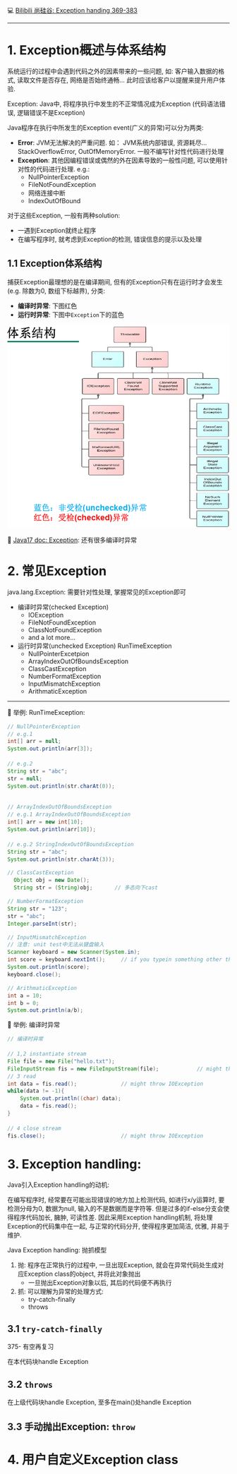:computer: [Bilibili 尚硅谷: Exception handing 369-383](https://www.bilibili.com/video/BV1Kb411W75N?p=371&vd_source=c6866d088ad067762877e4b6b23ab9df)

---

# 1. Exception概述与体系结构
系统运行的过程中会遇到代码之外的因素带来的一些问题, 如: 客户输入数据的格式, 读取文件是否存在, 网络是否始终通畅... 此时应该给客户以提醒来提升用户体验.

Exception: Java中, 将程序执行中发生的不正常情况成为Exception (代码语法错误, 逻辑错误不是Exception)

Java程序在执行中所发生的Exception event(广义的异常)可以分为两类:
+ **Error**:    JVM无法解决的严重问题. 如： JVM系统内部错误, 资源耗尽... StackOverflowError, OutOfMemoryError. 一般不编写针对性代码进行处理
+ **Exception**: 其他因编程错误或偶然的外在因素导致的一般性问题, 可以使用针对性的代码进行处理. e.g.:
  + NullPointerException
  + FileNotFoundException
  + 网络连接中断
  + IndexOutOfBound

对于这些Exception, 一般有两种solution:
+ 一遇到Exception就终止程序
+ 在编写程序时, 就考虑到Exception的检测, 错误信息的提示以及处理

## 1.1 Exception体系结构
捕获Exception最理想的是在编译期间, 但有的Exception只有在运行时才会发生 (e.g. 除数为0, 数组下标越界), 分类: 
+ **编译时异常**: 下图红色
+ **运行时异常**: 下图中`Exception`下的蓝色

<img src="../Src_md/Exception_structure.png">
  
:book: [Java17 doc: Exception](https://docs.oracle.com/en/java/javase/17/docs/api/java.base/java/lang/Exception.html): 还有很多编译时异常

# 2. 常见Exception

java.lang.Exception: 需要针对性处理, 掌握常见的Exception即可
+ 编译时异常(checked Exception)
  + IOException
  + FileNotFoundException
  + ClassNotFoundException
  + and a lot more...
+ 运行时异常(unchecked Exception) RunTimeException
  + NullPointerExcetpion
  + ArrayIndexOutOfBoundsException
  + ClassCastException
  + NumberFormatException
  + InputMismatchException
  + ArithmaticException


---
:gem: 举例: RunTimeException:

```java
// NullPointerException
// e.g.1
int[] arr = null;
System.out.println(arr[3]);

// e.g.2
String str = "abc";
str = null;
System.out.println(str.charAt(0));

```

```java

// ArrayIndexOutOfBoundsException
// e.g.1 ArrayIndexOutOfBoundsException
int[] arr = new int[10];
System.out.println(arr[10]);

// e.g.2 StringIndexOutOfBoundsException
String str = "abc";
System.out.println(str.charAt(3));

```

```java
// ClassCastException
  Object obj = new Date();
  String str = (String)obj;       // 多态向下cast
```

```java
// NumberFormatException
String str = "123";
str = "abc";
Integer.parseInt(str);
```

```java
// InputMismatchException
// 注意: unit test中无法从键盘输入
Scanner keyboard = new Scanner(System.in);
int score = keyboard.nextInt();     // if you typein something other than Int, throw InputMismatchException
System.out.println(score);
keyboard.close();
```

```java
// ArithmaticException
int a = 10;
int b = 0;
System.out.println(a/b);
```
:gem: 举例: 编译时异常

```java
// 编译时异常

// 1,2 instantiate stream
File file = new File("hello.txt");
FileInputStream fis = new FileInputStream(file);            // might throw FileNotFoundException
// 3 read
int data = fis.read();              // might throw IOException
while(data != -1){
    System.out.println((char) data);
    data = fis.read();
}

// 4 close stream
fis.close();                        // might throw IOException

```


# 3. Exception handling: 

Java引入Exception handling的动机: 

在编写程序时, 经常要在可能出现错误的地方加上检测代码, 如进行x/y运算时, 要检测分母为0, 数据为null, 输入的不是数据而是字符等. 但是过多的if-else分支会使得程序代码加长, 臃肿, 可读性差. 因此采用Exception handling机制, 将处理Exception的代码集中在一起, 与正常的代码分开, 使得程序更加简洁, 优雅, 并易于维护.

Java Exception handling: 抛抓模型
1. 抛:  程序在正常执行的过程中, 一旦出现Exception, 就会在异常代码处生成对应Exception class的object, 并将此对象抛出
   + 一旦抛出Exception对象以后, 其后的代码便不再执行
2. 抓: 可以理解为异常的处理方式:
   + try-catch-finally
   + throws

## 3.1 `try-catch-finally`
375- 有空再复习

在本代码块handle Exception

## 3.2 `throws`

在上级代码块handle Exception, 至多在main()处handle Exception

## 3.3 手动抛出Exception: `throw`



# 4. 用户自定义Exception class